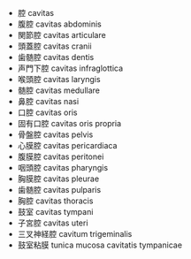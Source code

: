 - 腔 cavitas
- 腹腔 cavitas abdominis
- 関節腔 cavitas articulare
- 頭蓋腔 cavitas cranii
- 歯髄腔 cavitas dentis
- 声門下腔 cavitas infraglottica
- 喉頭腔 cavitas laryngis
- 髄腔 cavitas medullare
- 鼻腔 cavitas nasi
- 口腔 cavitas oris
- 固有口腔 cavitas oris propria
- 骨盤腔 cavitas pelvis
- 心膜腔 cavitas pericardiaca
- 腹膜腔 cavitas peritonei
- 咽頭腔 cavitas pharyngis
- 胸膜腔 cavitas pleurae
- 歯髄腔 cavitas pulparis
- 胸腔 cavitas thoracis
- 鼓室 cavitas tympani
- 子宮腔 cavitas uteri
- 三叉神経腔 cavitum trigeminalis
- 鼓室粘膜 tunica mucosa cavitatis tympanicae
